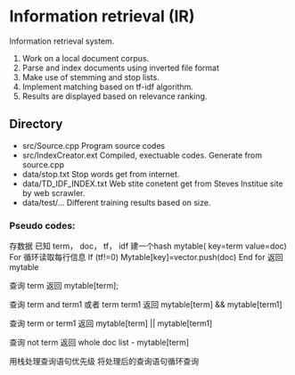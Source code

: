 # Information retrieval (IR)
Information retrieval system.

1.	Work on a local document corpus.
2.	Parse and index documents using inverted file format
3.	Make use of stemming and stop lists.
4.	Implement matching based on tf-idf algorithm.
5.	Results are displayed based on relevance ranking.

## Directory
 - src/Source.cpp Program source codes
 - src/IndexCreator.ext Compiled, exectuable codes. Generate from source.cpp
 - data/stop.txt Stop words get from internet.
 - data/TD_IDF_INDEX.txt Web stite conetent get from Steves Institue site by web scrawler.
 - data/test/...  Different training results based on size. 

### Pseudo codes:

存数据
已知 term， doc， tf， idf
建一个hash mytable( key=term value=<vector>doc)
For 循环读取每行信息
If (tf!=0) 
Mytable[key]=vector.push(doc)
End for
返回mytable

查询 term
返回 mytable[term];

查询 term and term1  或者  term term1
返回 mytable[term] && mytable[term1]

查询 term or term1
返回 mytable[term] || mytable[term1]

查询 not term
返回 whole doc list - mytable[term]

用栈处理查询语句优先级
将处理后的查询语句循环查询


